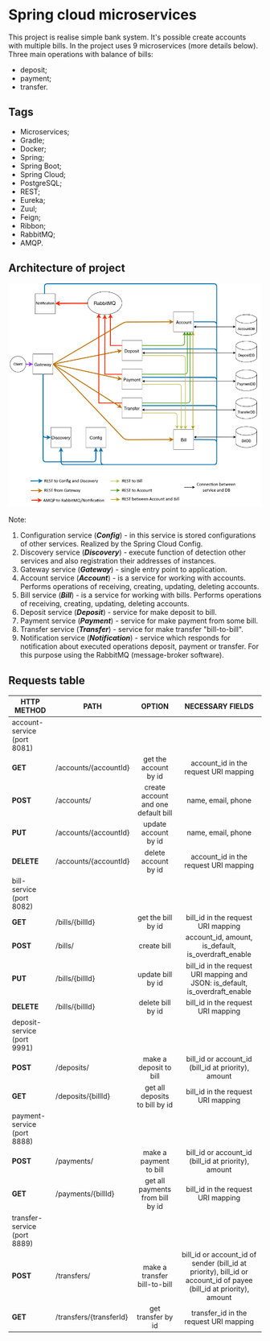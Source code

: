 # Spring cloud microservices

This project is realise simple bank system. It's possible create accounts with multiple bills. In the project uses 9 microservices (more details below).   
Three main operations with balance of bills:
- deposit;
- payment;
- transfer.



## Tags
- Microservices;
- Gradle;
- Docker;  
- Spring;
- Spring Boot;
- Spring Cloud;
- PostgreSQL;
- REST;
- Eureka;
- Zuul;
- Feign;
- Ribbon;
- RabbitMQ;
- AMQP.

## Architecture of project
![Image alt](https://github.com/miihe/spring-cloud-microservices/blob/master/image/Architecture.png?raw=true)

Note:
1. Configuration service (***Config***) - in this service is stored configurations of other services. 
   Realized by the Spring Cloud Config.
2. Discovery service (***Discovery***) -  execute function of detection other services and also 
   registration their addresses of instances.
3. Gateway service (***Gateway***) - single entry point to application.
4. Account service (***Account***) - is a service for working with accounts. 
   Performs operations of receiving, creating, updating, deleting accounts.
5. Bill service (***Bill***) - is a service for working with bills.
   Performs operations of receiving, creating, updating, deleting accounts.    
6. Deposit service (***Deposit***) - service for make deposit to bill. 
7. Payment service (***Payment***) - service for make payment from some bill.
8. Transfer service (***Transfer***) - service for make transfer "bill-to-bill".
9. Notification service (***Notification***) - service which responds for notification about executed 
   operations deposit, payment or transfer. For this purpose using the RabbitMQ (message-broker software).
   
## Requests table
| HTTP METHOD | PATH | OPTION | NECESSARY FIELDS |
|---------|---------|:----------------:|:-------:|
| account-service (port 8081) |
| **GET** | /accounts/{accountId} | get the account by id | account_id in the request URI mapping |
| **POST** | /accounts/ | create account and one default bill | name, email, phone |
| **PUT** | /accounts/{accountId} | update account by id | name, email, phone |
| **DELETE** | /accounts/{accountId} | delete account by id | account_id in the request URI mapping |
| bill-service (port 8082) |
| **GET** | /bills/{billId} | get the bill by id | bill_id in the request URI mapping |
| **POST** | /bills/ | create bill | account_id, amount, is_default, is_overdraft_enable |
| **PUT** | /bills/{billId} | update bill by id | bill_id in the request URI mapping and JSON: is_default, is_overdraft_enable |
| **DELETE** | /bills/{billId} | delete bill by id | bill_id in the request URI mapping |
| deposit-service (port 9991) |
| **POST** | /deposits/ | make a deposit to bill | bill_id or account_id (bill_id at priority), amount |
| **GET** | /deposits/{billId} | get all deposits to bill by id | bill_id in the request URI mapping |
| payment-service (port 8888) |
| **POST** | /payments/ | make a payment to bill | bill_id or account_id (bill_id at priority), amount |
| **GET** | /payments/{billId} | get all payments from bill by id | bill_id in the request URI mapping |
| transfer-service (port 8889) |
| **POST** | /transfers/ | make a transfer bill-to-bill | bill_id or account_id of sender (bill_id at priority), bill_id or account_id of payee (bill_id at priority), amount |
| **GET** | /transfers/{transferId} | get transfer by id | transfer_id in the request URI mapping |
